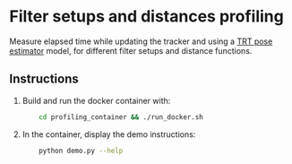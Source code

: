 # Filter setups and distances profiling

Measure elapsed time while updating the tracker and using a [TRT pose estimator](https://github.com/NVIDIA-AI-IOT/trt_pose) model, for different filter setups and distance functions.

## Instructions

1. Build and run the docker container with:
    ```bash
        cd profiling_container && ./run_docker.sh
    ``` 

4. In the container, display the demo instructions: 
    ```bash
        python demo.py --help 
    ``` 


